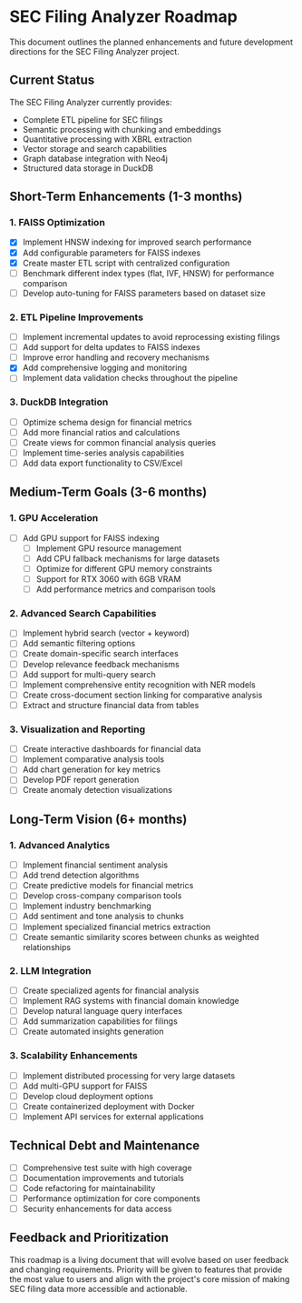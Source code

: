 # SEC Filing Analyzer Roadmap

This document outlines the planned enhancements and future development directions for the SEC Filing Analyzer project.

## Current Status

The SEC Filing Analyzer currently provides:

- Complete ETL pipeline for SEC filings
- Semantic processing with chunking and embeddings
- Quantitative processing with XBRL extraction
- Vector storage and search capabilities
- Graph database integration with Neo4j
- Structured data storage in DuckDB

## Short-Term Enhancements (1-3 months)

### 1. FAISS Optimization

- [x] Implement HNSW indexing for improved search performance
- [x] Add configurable parameters for FAISS indexes
- [x] Create master ETL script with centralized configuration
- [ ] Benchmark different index types (flat, IVF, HNSW) for performance comparison
- [ ] Develop auto-tuning for FAISS parameters based on dataset size

### 2. ETL Pipeline Improvements

- [ ] Implement incremental updates to avoid reprocessing existing filings
- [ ] Add support for delta updates to FAISS indexes
- [ ] Improve error handling and recovery mechanisms
- [x] Add comprehensive logging and monitoring
- [ ] Implement data validation checks throughout the pipeline

### 3. DuckDB Integration

- [ ] Optimize schema design for financial metrics
- [ ] Add more financial ratios and calculations
- [ ] Create views for common financial analysis queries
- [ ] Implement time-series analysis capabilities
- [ ] Add data export functionality to CSV/Excel

## Medium-Term Goals (3-6 months)

### 1. GPU Acceleration

- [ ] Add GPU support for FAISS indexing
  - [ ] Implement GPU resource management
  - [ ] Add CPU fallback mechanisms for large datasets
  - [ ] Optimize for different GPU memory constraints
  - [ ] Support for RTX 3060 with 6GB VRAM
  - [ ] Add performance metrics and comparison tools

### 2. Advanced Search Capabilities

- [ ] Implement hybrid search (vector + keyword)
- [ ] Add semantic filtering options
- [ ] Create domain-specific search interfaces
- [ ] Develop relevance feedback mechanisms
- [ ] Add support for multi-query search
- [ ] Implement comprehensive entity recognition with NER models
- [ ] Create cross-document section linking for comparative analysis
- [ ] Extract and structure financial data from tables

### 3. Visualization and Reporting

- [ ] Create interactive dashboards for financial data
- [ ] Implement comparative analysis tools
- [ ] Add chart generation for key metrics
- [ ] Develop PDF report generation
- [ ] Create anomaly detection visualizations

## Long-Term Vision (6+ months)

### 1. Advanced Analytics

- [ ] Implement financial sentiment analysis
- [ ] Add trend detection algorithms
- [ ] Create predictive models for financial metrics
- [ ] Develop cross-company comparison tools
- [ ] Implement industry benchmarking
- [ ] Add sentiment and tone analysis to chunks
- [ ] Implement specialized financial metrics extraction
- [ ] Create semantic similarity scores between chunks as weighted relationships

### 2. LLM Integration

- [ ] Create specialized agents for financial analysis
- [ ] Implement RAG systems with financial domain knowledge
- [ ] Develop natural language query interfaces
- [ ] Add summarization capabilities for filings
- [ ] Create automated insights generation

### 3. Scalability Enhancements

- [ ] Implement distributed processing for very large datasets
- [ ] Add multi-GPU support for FAISS
- [ ] Develop cloud deployment options
- [ ] Create containerized deployment with Docker
- [ ] Implement API services for external applications

## Technical Debt and Maintenance

- [ ] Comprehensive test suite with high coverage
- [ ] Documentation improvements and tutorials
- [ ] Code refactoring for maintainability
- [ ] Performance optimization for core components
- [ ] Security enhancements for data access

## Feedback and Prioritization

This roadmap is a living document that will evolve based on user feedback and changing requirements. Priority will be given to features that provide the most value to users and align with the project's core mission of making SEC filing data more accessible and actionable.
